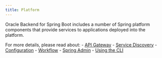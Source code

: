 ```yaml
---
title: Platform
---
```


Oracle Backend for Spring Boot includes a number of Spring platform components
that provide services to applications deployed into the platform.

For more details, please read about:
    - [API Gateway](./apigw)
    - [Service Discovery](./eureka)
    - [Configuration](./config)
    - [Workflow](./conductor)
    - [Spring Admin](./spring-admin)
    - [Using the CLI](../development/cli)
